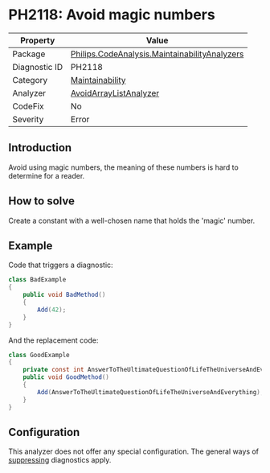 # PH2118: Avoid magic numbers

| Property | Value  |
|--|--|
| Package | [Philips.CodeAnalysis.MaintainabilityAnalyzers](https://www.nuget.org/packages/Philips.CodeAnalysis.MaintainabilityAnalyzers) |
| Diagnostic ID | PH2118 |
| Category  | [Maintainability](../Maintainability.md) |
| Analyzer | [AvoidArrayListAnalyzer](https://github.com/philips-software/roslyn-analyzers/blob/master/Philips.CodeAnalysis.MaintainabilityAnalyzers/Maintainability/AvoidArrayListAnalyzer.cs)
| CodeFix  | No |
| Severity | Error |

## Introduction

Avoid using magic numbers, the meaning of these numbers is hard to determine for a reader.

## How to solve

Create a constant with a well-chosen name that holds the 'magic' number.

## Example

Code that triggers a diagnostic:
``` cs
class BadExample 
{
    public void BadMethod() 
    {
        Add(42);
    }
}

```

And the replacement code:
``` cs
class GoodExample 
{
    private const int AnswerToTheUltimateQuestionOfLifeTheUniverseAndEverything = 42;
    public void GoodMethod() 
    {
        Add(AnswerToTheUltimateQuestionOfLifeTheUniverseAndEverything);
    }
}

```

## Configuration

This analyzer does not offer any special configuration. The general ways of [suppressing](https://learn.microsoft.com/en-us/dotnet/fundamentals/code-analysis/suppress-warnings) diagnostics apply.